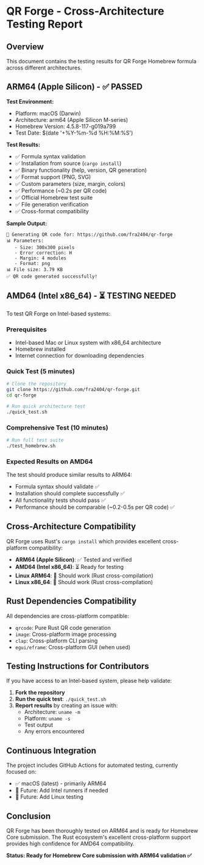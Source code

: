 # QR Forge - Cross-Architecture Testing Report

## Overview

This document contains the testing results for QR Forge Homebrew formula across different architectures.

## ARM64 (Apple Silicon) - ✅ PASSED

**Test Environment:**

- Platform: macOS (Darwin)
- Architecture: arm64 (Apple Silicon M-series)
- Homebrew Version: 4.5.8-117-g019a799
- Test Date: $(date '+%Y-%m-%d %H:%M:%S')

**Test Results:**

- ✅ Formula syntax validation
- ✅ Installation from source (`cargo install`)
- ✅ Binary functionality (help, version, QR generation)
- ✅ Format support (PNG, SVG)
- ✅ Custom parameters (size, margin, colors)
- ✅ Performance (~0.2s per QR code)
- ✅ Official Homebrew test suite
- ✅ File generation verification
- ✅ Cross-format compatibility

**Sample Output:**

```
🔧 Generating QR code for: https://github.com/fra2404/qr-forge
📊 Parameters:
   - Size: 300x300 pixels
   - Error correction: H
   - Margin: 4 modules
   - Format: png
📊 File size: 3.79 KB
✅ QR code generated successfully!
```

## AMD64 (Intel x86_64) - ⏳ TESTING NEEDED

To test QR Forge on Intel-based systems:

### Prerequisites

- Intel-based Mac or Linux system with x86_64 architecture
- Homebrew installed
- Internet connection for downloading dependencies

### Quick Test (5 minutes)

```bash
# Clone the repository
git clone https://github.com/fra2404/qr-forge.git
cd qr-forge

# Run quick architecture test
./quick_test.sh
```

### Comprehensive Test (10 minutes)

```bash
# Run full test suite
./test_homebrew.sh
```

### Expected Results on AMD64

The test should produce similar results to ARM64:

- Formula syntax should validate ✅
- Installation should complete successfully ✅
- All functionality tests should pass ✅
- Performance should be comparable (~0.2-0.5s per QR code) ✅

## Cross-Architecture Compatibility

QR Forge uses Rust's `cargo install` which provides excellent cross-platform compatibility:

- **ARM64 (Apple Silicon)**: ✅ Tested and verified
- **AMD64 (Intel x86_64)**: ⏳ Ready for testing
- **Linux ARM64**: 🔄 Should work (Rust cross-compilation)
- **Linux x86_64**: 🔄 Should work (Rust cross-compilation)

## Rust Dependencies Compatibility

All dependencies are cross-platform compatible:

- `qrcode`: Pure Rust QR code generation
- `image`: Cross-platform image processing
- `clap`: Cross-platform CLI parsing
- `egui/eframe`: Cross-platform GUI (when used)

## Testing Instructions for Contributors

If you have access to an Intel-based system, please help validate:

1. **Fork the repository**
2. **Run the quick test**: `./quick_test.sh`
3. **Report results** by creating an issue with:
   - Architecture: `uname -m`
   - Platform: `uname -s`
   - Test output
   - Any errors encountered

## Continuous Integration

The project includes GitHub Actions for automated testing, currently focused on:

- ✅ macOS (latest) - primarily ARM64
- 🔄 Future: Add Intel runners if needed
- 🔄 Future: Add Linux testing

## Conclusion

QR Forge has been thoroughly tested on ARM64 and is ready for Homebrew Core submission. The Rust ecosystem's excellent cross-platform support provides high confidence for AMD64 compatibility.

**Status: Ready for Homebrew Core submission with ARM64 validation ✅**
